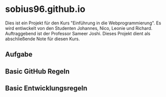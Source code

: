 # sobius96.github.io

Dies ist ein Projekt für den Kurs "Einführung in die Webprogrammierung". Es wird entiwckelt von den Studenten Johannes, Nico, Leonie und Richard. Auftraggebend ist der Professor Sameer Joshi. Dieses Projekt dient als abschließende Note für diesen Kurs.

## Aufgabe

## Basic GitHub Regeln

## Basic Entwicklungsregeln